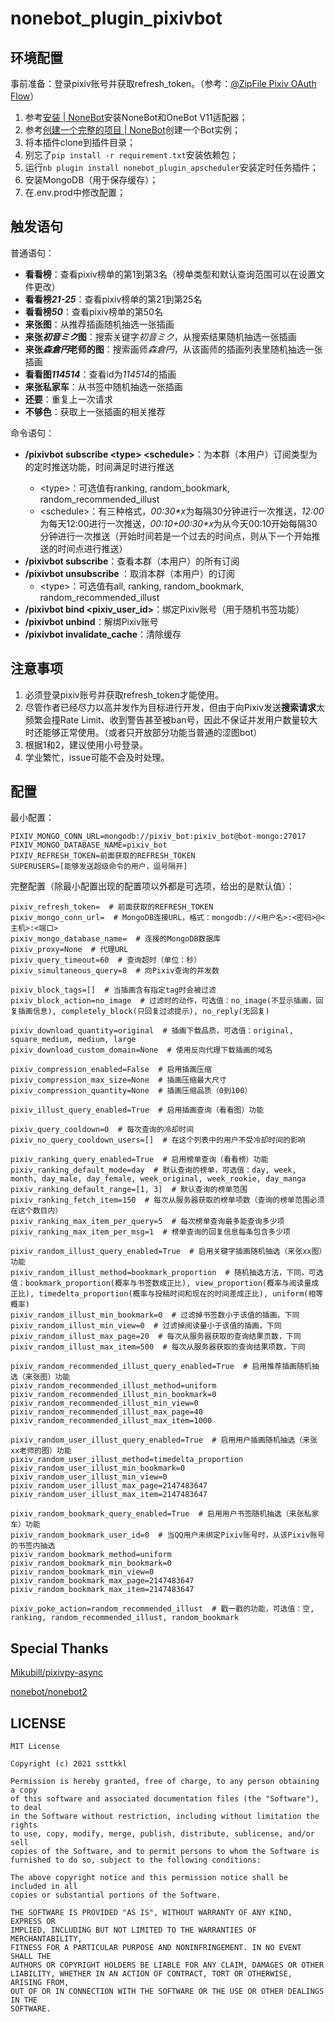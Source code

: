 nonebot_plugin_pixivbot
=====

## 环境配置

事前准备：登录pixiv账号并获取refresh_token。（参考：[@ZipFile Pixiv OAuth Flow](https://gist.github.com/ZipFile/c9ebedb224406f4f11845ab700124362)）

1. 参考[安装 | NoneBot](https://v2.nonebot.dev/guide/installation.html)安装NoneBot和OneBot V11适配器；
2. 参考[创建一个完整的项目 | NoneBot](https://v2.nonebot.dev/guide/creating-a-project.html)创建一个Bot实例；
3. 将本插件clone到插件目录；
4. 别忘了`pip install -r requirement.txt`安装依赖包；
5. 运行`nb plugin install nonebot_plugin_apscheduler`安装定时任务插件；
6. 安装MongoDB（用于保存缓存）；
7. 在.env.prod中修改配置；

## 触发语句

普通语句：

- **看看榜**：查看pixiv榜单的第1到第3名（榜单类型和默认查询范围可以在设置文件更改）
- **看看榜*21-25***：查看pixiv榜单的第21到第25名
- **看看榜*50***：查看pixiv榜单的第50名
- **来张图**：从推荐插画随机抽选一张插画
- **来张*初音ミク*图**：搜索关键字*初音ミク*，从搜索结果随机抽选一张插画
- **来张*森倉円*老师的图**：搜索画师*森倉円*，从该画师的插画列表里随机抽选一张插画
- **看看图*114514***：查看id为*114514*的插画
- **来张私家车**：从书签中随机抽选一张插画
- **还要**：重复上一次请求
- **不够色**：获取上一张插画的相关推荐

命令语句：

- **/pixivbot subscribe \<type\> \<schedule\>**：为本群（本用户）订阅类型为<type>的定时推送功能，时间满足<schedule>时进行推送
    - \<type\>：可选值有ranking, random_bookmark, random_recommended_illust
    - \<schedule\>：有三种格式，*00:30\*x*为每隔30分钟进行一次推送，*12:00*为每天12:00进行一次推送，*00:10+00:30\*x*为从今天00:10开始每隔30分钟进行一次推送（开始时间若是一个过去的时间点，则从下一个开始推送的时间点进行推送）
- **/pixivbot subscribe**：查看本群（本用户）的所有订阅
- **/pixivbot unsubscribe <type>**：取消本群（本用户）的订阅
    - \<type\>：可选值有all, ranking, random_bookmark, random_recommended_illust
- **/pixivbot bind <pixiv_user_id>**：绑定Pixiv账号（用于随机书签功能）
- **/pixivbot unbind**：解绑Pixiv账号
- **/pixivbot invalidate_cache**：清除缓存

## 注意事项

1. 必须登录pixiv账号并获取refresh_token才能使用。
2. 尽管作者已经尽力以高并发作为目标进行开发，但由于向Pixiv发送**搜索请求**太频繁会撞Rate Limit、收到警告甚至被ban号，因此不保证并发用户数量较大时还能够正常使用。（或者只开放部分功能当普通的涩图bot）
3. 根据1和2，建议使用小号登录。
4. 学业繁忙，issue可能不会及时处理。

## 配置

最小配置：
```
PIXIV_MONGO_CONN_URL=mongodb://pixiv_bot:pixiv_bot@bot-mongo:27017
PIXIV_MONGO_DATABASE_NAME=pixiv_bot
PIXIV_REFRESH_TOKEN=前面获取的REFRESH_TOKEN
SUPERUSERS=[能够发送超级命令的用户，逗号隔开]
```

完整配置（除最小配置出现的配置项以外都是可选项，给出的是默认值）：
```
pixiv_refresh_token=  # 前面获取的REFRESH_TOKEN
pixiv_mongo_conn_url=  # MongoDB连接URL，格式：mongodb://<用户名>:<密码>@<主机>:<端口>
pixiv_mongo_database_name=  # 连接的MongoDB数据库
pixiv_proxy=None  # 代理URL
pixiv_query_timeout=60  # 查询超时（单位：秒）
pixiv_simultaneous_query=8  # 向Pixiv查询的并发数

pixiv_block_tags=[]  # 当插画含有指定tag时会被过滤
pixiv_block_action=no_image  # 过滤时的动作，可选值：no_image(不显示插画，回复插画信息), completely_block(只回复过滤提示), no_reply(无回复)

pixiv_download_quantity=original  # 插画下载品质，可选值：original, square_medium, medium, large
pixiv_download_custom_domain=None  # 使用反向代理下载插画的域名

pixiv_compression_enabled=False  # 启用插画压缩
pixiv_compression_max_size=None  # 插画压缩最大尺寸
pixiv_compression_quantity=None  # 插画压缩品质（0到100）

pixiv_illust_query_enabled=True  # 启用插画查询（看看图）功能

pixiv_query_cooldown=0  # 每次查询的冷却时间
pixiv_no_query_cooldown_users=[]  # 在这个列表中的用户不受冷却时间的影响

pixiv_ranking_query_enabled=True  # 启用榜单查询（看看榜）功能
pixiv_ranking_default_mode=day  # 默认查询的榜单，可选值：day, week, month, day_male, day_female, week_original, week_rookie, day_manga
pixiv_ranking_default_range=[1, 3]  # 默认查询的榜单范围
pixiv_ranking_fetch_item=150  # 每次从服务器获取的榜单项数（查询的榜单范围必须在这个数目内）
pixiv_ranking_max_item_per_query=5  # 每次榜单查询最多能查询多少项
pixiv_ranking_max_item_per_msg=1  # 榜单查询的回复信息每条包含多少项

pixiv_random_illust_query_enabled=True  # 启用关键字插画随机抽选（来张xx图）功能
pixiv_random_illust_method=bookmark_proportion  # 随机抽选方法，下同，可选值：bookmark_proportion(概率与书签数成正比), view_proportion(概率与阅读量成正比), timedelta_proportion(概率与投稿时间和现在的时间差成正比), uniform(相等概率)
pixiv_random_illust_min_bookmark=0  # 过滤掉书签数小于该值的插画，下同
pixiv_random_illust_min_view=0  # 过滤掉阅读量小于该值的插画，下同
pixiv_random_illust_max_page=20  # 每次从服务器获取的查询结果页数，下同
pixiv_random_illust_max_item=500  # 每次从服务器获取的查询结果项数，下同

pixiv_random_recommended_illust_query_enabled=True  # 启用推荐插画随机抽选（来张图）功能
pixiv_random_recommended_illust_method=uniform
pixiv_random_recommended_illust_min_bookmark=0
pixiv_random_recommended_illust_min_view=0
pixiv_random_recommended_illust_max_page=40
pixiv_random_recommended_illust_max_item=1000

pixiv_random_user_illust_query_enabled=True  # 启用用户插画随机抽选（来张xx老师的图）功能
pixiv_random_user_illust_method=timedelta_proportion
pixiv_random_user_illust_min_bookmark=0
pixiv_random_user_illust_min_view=0
pixiv_random_user_illust_max_page=2147483647
pixiv_random_user_illust_max_item=2147483647

pixiv_random_bookmark_query_enabled=True  # 启用用户书签随机抽选（来张私家车）功能
pixiv_random_bookmark_user_id=0  # 当QQ用户未绑定Pixiv账号时，从该Pixiv账号的书签内抽选
pixiv_random_bookmark_method=uniform
pixiv_random_bookmark_min_bookmark=0
pixiv_random_bookmark_min_view=0
pixiv_random_bookmark_max_page=2147483647
pixiv_random_bookmark_max_item=2147483647

pixiv_poke_action=random_recommended_illust  # 戳一戳的功能，可选值：空, ranking, random_recommended_illust, random_bookmark
```

## Special Thanks

[Mikubill/pixivpy-async](https://github.com/Mikubill/pixivpy-async)

[nonebot/nonebot2](https://github.com/nonebot/nonebot2)


## LICENSE

```
MIT License

Copyright (c) 2021 ssttkkl

Permission is hereby granted, free of charge, to any person obtaining a copy
of this software and associated documentation files (the "Software"), to deal
in the Software without restriction, including without limitation the rights
to use, copy, modify, merge, publish, distribute, sublicense, and/or sell
copies of the Software, and to permit persons to whom the Software is
furnished to do so, subject to the following conditions:

The above copyright notice and this permission notice shall be included in all
copies or substantial portions of the Software.

THE SOFTWARE IS PROVIDED "AS IS", WITHOUT WARRANTY OF ANY KIND, EXPRESS OR
IMPLIED, INCLUDING BUT NOT LIMITED TO THE WARRANTIES OF MERCHANTABILITY,
FITNESS FOR A PARTICULAR PURPOSE AND NONINFRINGEMENT. IN NO EVENT SHALL THE
AUTHORS OR COPYRIGHT HOLDERS BE LIABLE FOR ANY CLAIM, DAMAGES OR OTHER
LIABILITY, WHETHER IN AN ACTION OF CONTRACT, TORT OR OTHERWISE, ARISING FROM,
OUT OF OR IN CONNECTION WITH THE SOFTWARE OR THE USE OR OTHER DEALINGS IN THE
SOFTWARE.

```
